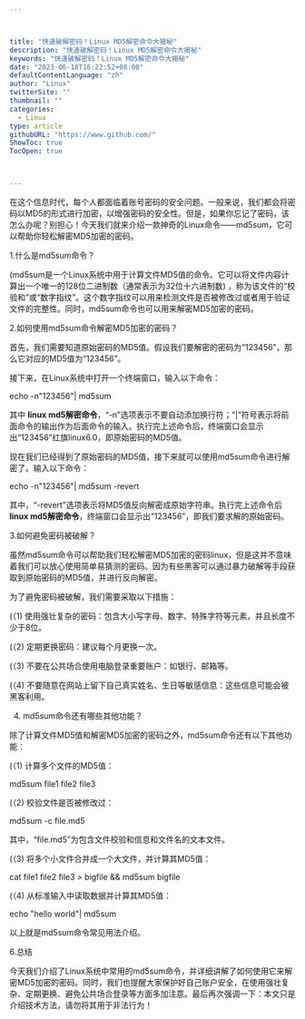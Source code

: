 ```yaml
---



title: "快速破解密码！Linux MD5解密命令大揭秘"
description: "快速破解密码！Linux MD5解密命令大揭秘"
keywords: "快速破解密码！Linux MD5解密命令大揭秘"
date: "2023-06-18T16:22:52+08:00"
defaultContentLanguage: "zh"
author: "Linux"
twitterSite: ""
thumbnail: ""
categories:
  - Linux
type: article
githubURL: "https://www.github.com/"
ShowToc: true
TocOpen: true



---
```


在这个信息时代，每个人都面临着账号密码的安全问题。一般来说，我们都会将密码以MD5的形式进行加密，以增强密码的安全性。但是，如果你忘记了密码，该怎么办呢？别担心！今天我们就来介绍一款神奇的Linux命令——md5sum，它可以帮助你轻松解密MD5加密的密码。

1.什么是md5sum命令？

(md5sum是一个Linux系统中用于计算文件MD5值的命令。它可以将文件内容计算出一个唯一的128位二进制数（通常表示为32位十六进制数) ，称为该文件的“校验和”或“数字指纹”。这个数字指纹可以用来检测文件是否被修改过或者用于验证文件的完整性。同时，md5sum命令也可以用来解密MD5加密的密码。

2.如何使用md5sum命令解密MD5加密的密码？

首先，我们需要知道原始密码的MD5值。假设我们要解密的密码为“123456”，那么它对应的MD5值为“123456”。

接下来，在Linux系统中打开一个终端窗口，输入以下命令：

echo -n"123456"| md5sum

其中 **linux md5解密命令**，“-n”选项表示不要自动添加换行符；“|”符号表示将前面命令的输出作为后面命令的输入。执行完上述命令后，终端窗口会显示出“123456”红旗linux6.0，即原始密码的MD5值。

现在我们已经得到了原始密码的MD5值，接下来就可以使用md5sum命令进行解密了。输入以下命令：

echo -n"123456"| md5sum -revert

其中，“-revert”选项表示将MD5值反向解密成原始字符串。执行完上述命令后 **linux md5解密命令**，终端窗口会显示出“123456”，即我们要求解的原始密码。

3.如何避免密码被破解？

虽然md5sum命令可以帮助我们轻松解密MD5加密的密码linux，但是这并不意味着我们可以放心使用简单易猜测的密码。因为有些黑客可以通过暴力破解等手段获取到原始密码的MD5值，并进行反向解密。

为了避免密码被破解，我们需要采取以下措施：

(（1) 使用强壮复杂的密码：包含大小写字母、数字、特殊字符等元素，并且长度不少于8位。

(（2) 定期更换密码：建议每个月更换一次。

(（3) 不要在公共场合使用电脑登录重要账户：如银行、邮箱等。

(（4) 不要随意在网站上留下自己真实姓名、生日等敏感信息：这些信息可能会被黑客利用。

4. md5sum命令还有哪些其他功能？

除了计算文件MD5值和解密MD5加密的密码之外，md5sum命令还有以下其他功能：

(（1) 计算多个文件的MD5值：

md5sum file1 file2 file3

(（2) 校验文件是否被修改过：

md5sum -c file.md5

其中，“file.md5”为包含文件校验和信息和文件名的文本文件。

(（3) 将多个小文件合并成一个大文件，并计算其MD5值：

cat file1 file2 file3 > bigfile && md5sum bigfile

(（4) 从标准输入中读取数据并计算其MD5值：

echo "hello world"| md5sum

以上就是md5sum命令常见用法介绍。

6.总结

今天我们介绍了Linux系统中常用的md5sum命令，并详细讲解了如何使用它来解密MD5加密的密码。同时，我们也提醒大家保护好自己账户安全，在使用强壮复杂、定期更换、避免公共场合登录等方面多加注意。最后再次强调一下：本文只是介绍技术方法，请勿将其用于非法行为！